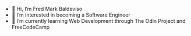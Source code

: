 - 👋 Hi, I’m Fred Mark Baldeviso
- 👀 I’m interested in becoming a Software Engineer
- 🌱 I’m currently learning Web Development through The Odin Project and FreeCodeCamp


<!---
makieldeviso/makieldeviso is a ✨ special ✨ repository because its `README.md` (this file) appears on your GitHub profile.
You can click the Preview link to take a look at your changes.
--->
